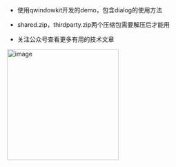 - 使用qwindowkit开发的demo，包含dialog的使用方法
- shared.zip，thirdparty.zip两个压缩包需要解压后才能用
  
- 关注公众号查看更多有用的技术文章 
<img width="258" height="258" alt="image" src="https://github.com/user-attachments/assets/392ea44a-c423-4352-8045-d0edd06806f1" />
